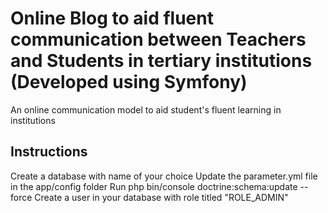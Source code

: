 # Online Blog to aid fluent communication between Teachers and Students in tertiary institutions (Developed using Symfony)
An online communication model to aid student's fluent learning in institutions

## Instructions
Create a database with name of your choice
Update the parameter.yml file in the app/config folder
Run php bin/console doctrine:schema:update --force
Create a user in your database with role titled "ROLE_ADMIN"
